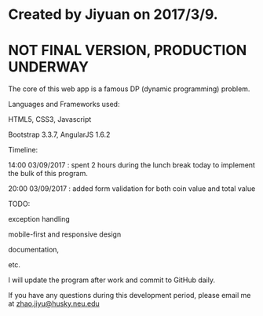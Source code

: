 # Created by Jiyuan on 2017/3/9.
# NOT FINAL VERSION, PRODUCTION UNDERWAY

The core of this web app is a famous DP (dynamic programming) problem.

Languages and Frameworks used:

HTML5, CSS3, Javascript

Bootstrap 3.3.7, AngularJS 1.6.2

Timeline:

14:00 03/09/2017 : spent 2 hours during the lunch break today to implement the bulk of this program.

20:00 03/09/2017 : added form validation for both coin value and total value

TODO:

exception handling

mobile-first and responsive design

documentation,

etc.

I will update the program after work and commit to GitHub daily.

If you have any questions during this development period, please email me at zhao.jiyu@husky.neu.edu
